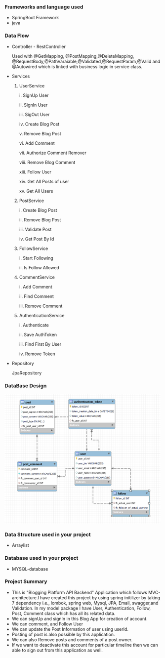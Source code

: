 ### Frameworks and language used 
* SpringBoot Framework 
* java 

### Data Flow
* Controller - RestController
 
  Used with @GetMapping, @PostMapping,@DeleteMapping, @RequestBody,@PathVaraiable,@Validated,@RequestParam,@Valid and @Autowired which is linked with business logic in service class.

* Services

  1. UserService

     i. SignUp User

     ii. SignIn User

     iii. SigOut User

     iv. Create Blog Post

     v. Remove Blog Post

     vi. Add Comment

     vii. Authorize Comment Remover

     viii. Remove Blog Comment

     xiii. Follow User

     xiv. Get All Posts of user

     xv. Get All Users


  2. PostService

     i. Create Blog Post

     ii. Remove Blog Post

     iii. Validate Post

     iv. Get Post By Id


  4. FollowService

     i. Start Following

     ii. Is Follow Allowed

  5. CommentService

     i. Add Comment

     ii. Find Comment

     iii. Remove Comment

  6. AuthenticationService

     i. Authenticate

     ii. Save AuthToken

     iii. Find First By User

     iv. Remove Token

     
* Repository

  JpaRepository

### DataBase Design
![EER-BloggingApp-DFD](EER-BloggingApp.png)

### Data Structure used in your project

* Arraylist

### Database used in your project
 
* MYSQL-database

### Project Summary

* This is "Blogging Platform API Backend" Application which follows MVC-architecture.I have created this project by using spring initilizer by taking 7 dependency i.e., lombok, spring web, Mysql, JPA, Email, swagger,and Validation. In my model package I have User, Authentication, Follow, Post, Comment class which has all its related data.
* We can signUp and signIn in this Blog App for creation of account.
* We can comment, and Follow User
* We can update the Post Information of user using userId.
* Posting of post is also possible by this application.
* We can also Remove posts and comments of a post owner.
* If we want to deactivate this account for particular timeline then we can able to sign out from this application as well.

